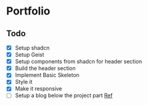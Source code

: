 # Portfolio
## Todo
- [x] Setup shadcn
- [x] Setup Geist
- [x] Setup components from shadcn for header section
- [x] Build the header section
- [x] Implement Basic Skeleton
- [x] Style it
- [x] Make it responsive
- [ ] Setup a blog below the project part [Ref](https://github.com/vercel/examples/tree/main/solutions/blog)
